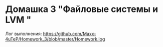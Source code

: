 # Домашка 3 "Файловые системы и LVM "
Лог выполнения: <https://github.com/Maxx-4uTeP/Homework_3/blob/master/Homework.log>